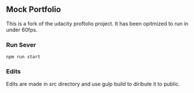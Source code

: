## Mock Portfolio

This is a fork of the udacity proftolio project.  It has been opitmized to run in under 60fps.

### Run Sever

`npm run start`

### Edits

Edits are made in src directory and use gulp build to diribute it to public.
